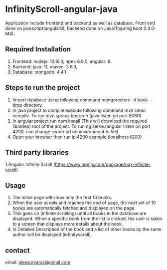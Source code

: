 
# InfinityScroll-angular-java

Application include frontend and backend as well as database. Front end done on javascript(angular8), backend done on Java11(spring boot 2.4.0-M4).


## Required Installation

1. Frontend: 
  nodejs: 10.16.3,
  npm: 6.9.0,
  angular: 8.
2. Backend:
  java: 11,
  maven: 3.6.3,
3. Database:
  mongodb: 4.4.1
  
## Steps to run the project
  
  1. Import database using following command mongorestore -d book --drop directory.
  2. In java project to compile execute following command mvn clean compile. To run mvn spring-boot:run (java listen on port 8080)
  2. In angular project run npm install (This will download the required libraries) root of the project. To run ng serve.(angular listen on port 4200. can change server url on environment.ts file)
  3. Open your browser then run ip:4200 example (localhost:4200)
## Third party libraries
1.Angular Infinite Scroll (https://www.npmjs.com/package/ngx-infinite-scroll)
  
## Usage

1. The initial page will show only the first 10 books. 
2. When the user scrolls and reaches the end of page, the next set of 10 books are automatically fetched and displayed on the page. 
3. This goes on (infinite scrolling) until all books in the database are displayed. When a specific book from the list is clicked, the user is taken to a screen that displays more details about the book.
4. In Detailed Description of the book and a list of other books by the same author will be displayed (infinityscroll).

## contact
email: alexsuryaras@gmail.com
